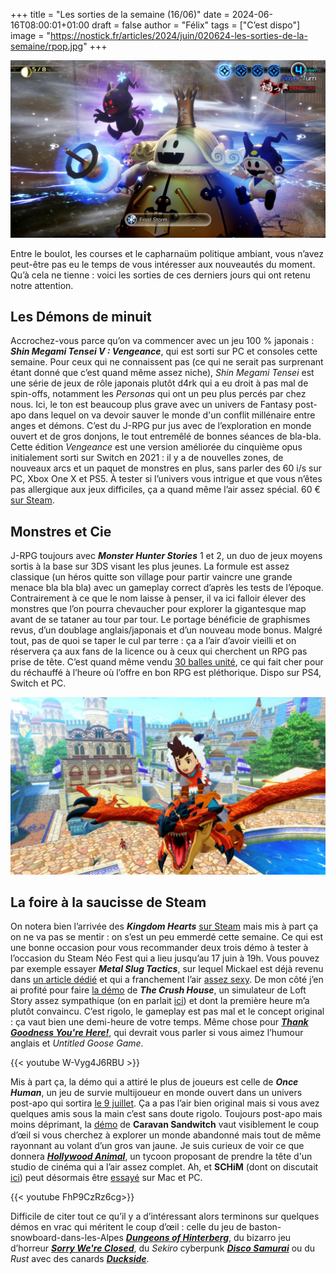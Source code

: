 +++
title = "Les sorties de la semaine (16/06)"
date = 2024-06-16T08:00:01+01:00
draft = false
author = "Félix"
tags = ["C’est dispo"]
image = "https://nostick.fr/articles/2024/juin/020624-les-sorties-de-la-semaine/rpop.jpg"
+++

![Le jeu Shin Megami Tensei V Vengeance](smt.jpg "Bouh !") 

Entre le boulot, les courses et le capharnaüm politique ambiant, vous n’avez peut-être pas eu le temps de vous intéresser aux nouveautés du moment. Qu’à cela ne tienne : voici les sorties de ces derniers jours qui ont retenu notre attention.

## Les Démons de minuit

Accrochez-vous parce qu’on va commencer avec un jeu 100 % japonais : ***Shin Megami Tensei V : Vengeance***, qui est sorti sur PC et consoles cette semaine. Pour ceux qui ne connaissent pas (ce qui ne serait pas surprenant étant donné que c’est quand même assez niche), *Shin Megami Tensei* est une série de jeux de rôle japonais plutôt d4rk qui a eu droit à pas mal de spin-offs, notamment les *Personas* qui ont un peu plus percés par chez nous. Ici, le ton est beaucoup plus grave avec un univers de Fantasy post-apo dans lequel on va devoir sauver le monde d'un conflit millénaire entre anges et démons. C’est du J-RPG pur jus avec de l’exploration en monde ouvert et de gros donjons, le tout entremêlé de bonnes séances de bla-bla. Cette édition *Vengeance* est une version améliorée du cinquième opus initialement sorti sur Switch en 2021 : il y a de nouvelles zones, de nouveaux arcs et un paquet de monstres en plus, sans parler des 60 i/s sur PC, Xbox One X et PS5. À tester si l’univers vous intrigue et que vous n’êtes pas allergique aux jeux difficiles, ça a quand même l’air assez spécial. 60 € [sur Steam](https://store.steampowered.com/app/1875830/Shin_Megami_Tensei_V_Vengeance/).

## Monstres et Cie

J-RPG toujours avec ***Monster Hunter Stories*** 1 et 2, un duo de jeux moyens sortis à la base sur 3DS visant les plus jeunes. La formule est assez classique (un héros quitte son village pour partir vaincre une grande menace bla bla bla) avec un gameplay correct d’après les tests de l’époque. Contrairement à ce que le nom laisse à penser, il va ici falloir élever des monstres que l’on pourra chevaucher pour explorer la gigantesque map avant de se tataner au tour par tour. Le portage bénéficie de graphismes revus, d’un doublage anglais/japonais et d’un nouveau mode bonus. Malgré tout, pas de quoi se taper le cul par terre : ça a l’air d’avoir vieilli et on réservera ça aux fans de la licence ou à ceux qui cherchent un RPG pas prise de tête. C’est quand même vendu [30 balles unité](https://store.steampowered.com/app/2356560/Monster_Hunter_Stories/), ce qui fait cher pour du réchauffé à l’heure où l’offre en bon RPG est pléthorique. Dispo sur PS4, Switch et PC. 

![Le jeu Monster Hunter Stories](monster.jpg "Le chasseur-cueilleur-collectionneur dans son habitat naturel.") 

## La foire à la saucisse de Steam

On notera bien l’arrivée des ***Kingdom Hearts*** [sur Steam](https://store.steampowered.com/app/2552430/KINGDOM_HEARTS_HD_1525_ReMIX/) mais mis à part ça on ne va pas se mentir : on s’est un peu emmerdé cette semaine. Ce qui est une bonne occasion pour vous recommander deux trois démo à tester à l’occasion du Steam Néo Fest qui a lieu jusqu’au 17 juin à 19h. Vous pouvez par exemple essayer ***Metal Slug Tactics***, sur lequel Mickael est déjà revenu dans [un article dédié](https://nostick.fr/articles/2024/juin/0706-metal-slug-tactics/) et qui a franchement l’air [assez sexy](https://store.steampowered.com/app/1590760/Metal_Slug_Tactics). De mon côté j’en ai profité pour faire [la démo](https://store.steampowered.com/app/2337820/The_Crush_House/) de ***The Crush House***, un simulateur de Loft Story assez sympathique (on en parlait [ici](https://nostick.fr/articles/2024/avril/0405-the-crush-house-est-un-simulateur-de-tv-realite-des-annees-2000-parce-que-pourquoi-pas-apres-tout/)) et dont la première heure m’a plutôt convaincu. C’est rigolo, le gameplay est pas mal et le concept original : ça vaut bien une demi-heure de votre temps. Même chose pour ***[Thank Goodness You're Here!](https://store.steampowered.com/app/2366980/Thank_Goodness_Youre_Here/)***, qui devrait vous parler si vous aimez l’humour anglais et *Untitled Goose Game*.

{{< youtube W-Vyg4J6RBU >}}

Mis à part ça, la démo qui a attiré le plus de joueurs est celle de ***Once Human***, un jeu de survie multijoueur en monde ouvert dans un univers post-apo qui sortira [le 9 juillet](https://store.steampowered.com/app/2139460/Once_Human/). Ça a pas l’air bien original mais si vous avez quelques amis sous la main c’est sans doute rigolo. Toujours post-apo mais moins déprimant, la [démo](https://store.steampowered.com/app/1582650/Caravan_SandWitch/) de **Caravan Sandwitch** vaut visiblement le coup d’œil si vous cherchez à explorer un monde abandonné mais tout de même rayonnant au volant d’un gros van jaune. Je suis curieux de voir ce que donnera *[**Hollywood Animal**](https://store.steampowered.com/app/2680550/Hollywood_Animal/)*, un tycoon proposant de prendre la tête d'un studio de cinéma qui a l’air assez complet. Ah, et **SCHiM** (dont on discutait [ici](https://nostick.fr/articles/2024/avril/schim-passera-de-lombre-a-la-lumiere-le-18-juillet/)) peut désormais être [essayé](https://store.steampowered.com/app/1519710/SCHiM/) sur Mac et PC.

{{< youtube FhP9CzRz6cg>}}

Difficile de citer tout ce qu’il y a d’intéressant alors terminons sur quelques démos en vrac qui méritent le coup d’œil : celle du jeu de baston-snowboard-dans-les-Alpes *[**Dungeons of Hinterberg**](https://store.steampowered.com/app/1983260/Dungeons_of_Hinterberg/)*, du bizarro jeu d’horreur ***[Sorry We're Closed](https://store.steampowered.com/app/1796580/Sorry_Were_Closed/)***, du *Sekiro* cyberpunk ***[Disco Samurai](https://store.steampowered.com/app/2576410/Disco_Samurai/)*** ou du *Rust* avec des canards ***[Duckside](https://store.steampowered.com/app/2682580/DUCKSIDE/)***.

